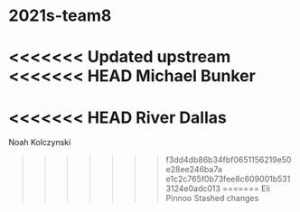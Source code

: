 # 2021s-team8
<<<<<<< Updated upstream
<<<<<<< HEAD
Michael Bunker
=======
<<<<<<< HEAD
River Dallas
=======
Noah Kolczynski
>>>>>>> f3dd4db86b34fbf0651156219e50e28ee246ba7a
>>>>>>> e1c2c765f0b73fee8c609001b5313124e0adc013
=======
Eli Pinnoo
>>>>>>> Stashed changes
